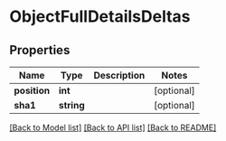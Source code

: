# ObjectFullDetailsDeltas

## Properties
Name | Type | Description | Notes
------------ | ------------- | ------------- | -------------
**position** | **int** |  | [optional] 
**sha1** | **string** |  | [optional] 

[[Back to Model list]](../README.md#documentation-for-models) [[Back to API list]](../README.md#documentation-for-api-endpoints) [[Back to README]](../README.md)


